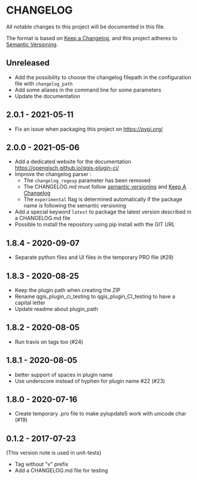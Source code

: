 # CHANGELOG

All notable changes to this project will be documented in this file.

The format is based on [Keep a Changelog](https://keepachangelog.com/), and this project adheres to [Semantic Versioning](https://semver.org/).

<!-- ## Unreleased [{version_tag}](https://github.com/opengisch/qgis-plugin-ci/releases/tag/{version_tag}) - YYYY-MM-DD -->

## Unreleased

* Add the possibility to choose the changelog filepath in the configuration file with `changelog_path`
* Add some aliases in the command line for some parameters
* Update the documentation

## 2.0.1 - 2021-05-11

- Fix an issue when packaging this project on https://pypi.org/

## 2.0.0 - 2021-05-06

- Add a dedicated website for the documentation https://opengisch.github.io/qgis-plugin-ci/
- Improve the changelog parser :
  - The `changelog_regexp` parameter has been removed
  - The CHANGELOG.md must follow [semantic versioning](https://semver.org/) and [Keep A Changelog](https://keepachangelog.com/)
  - The `experimental` flag is determined automatically if the package name is following the semantic versioning
- Add a special keyword `latest` to package the latest version described in a CHANGELOG.md file
- Possible to install the repository using pip install with the GIT URL

## 1.8.4 - 2020-09-07

- Separate python files and UI files in the temporary PRO file (#29)

## 1.8.3 - 2020-08-25

- Keep the plugin path when creating the ZIP
- Rename qgis_plugin_ci_testing to qgis_plugin_CI_testing to have a capital letter
- Update readme about plugin_path

## 1.8.2 - 2020-08-05

- Run travis on tags too (#24)

## 1.8.1 - 2020-08-05

- better support of spaces in plugin name
- Use underscore instead of hyphen for plugin name #22 (#23)

## 1.8.0 - 2020-07-16

- Create temporary .pro file to make pylupdate5 work with unicode char (#19)

## 0.1.2 - 2017-07-23

(This version note is used in unit-tests)

- Tag without "v" prefix
- Add a CHANGELOG.md file for testing
